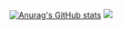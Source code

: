 <!--
**5dongdong/5dongdong** is a ✨ _special_ ✨ repository because its `README.md` (this file) appears on your GitHub profile.

Here are some ideas to get you started:

- 🔭 I’m currently working on ...
- 🌱 I’m currently learning ...
- 👯 I’m looking to collaborate on ...
- 🤔 I’m looking for help with ...
- 💬 Ask me about ...
- 📫 How to reach me: ...
- 😄 Pronouns: ...
- ⚡ Fun fact: ...
-->
[![Anurag's GitHub stats](https://github-readme-stats.vercel.app/api?username=5dongdong)](https://github.com/anuraghazra/github-readme-stats)
<img src="https://capsule-render.vercel.app/api?type=waving&color=auto&height=300&section=header&text=Hello%20render&fontSize=90" />
